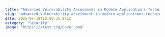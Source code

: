 ```yaml
---
title: "Advanced Vulnerability Assessment in Modern Applications Techniques for Modern Development"
slug: "advanced-vulnerability-assessment-in-modern-applications-techniques-for-modern-development"
date: 2025-06-18T12:00:35.871Z
category: "Security"
image: "https://xtest.ing/Cover.png"
---
```


